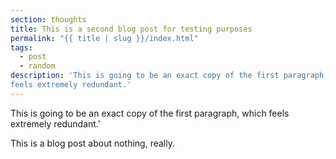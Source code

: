 ```yaml
---
section: thoughts
title: This is a second blog post for testing purposes
permalink: "{{ title | slug }}/index.html"
tags: 
  - post
  - random
description: 'This is going to be an exact copy of the first paragraph, which
feels extremely redundant.'
---
```

This is going to be an exact copy of the first paragraph, which
feels extremely redundant.'

This is a blog post about nothing, really.

